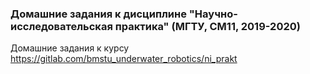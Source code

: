 ### Домашние задания к дисциплине "Научно-исследовательская практика" (МГТУ, СМ11, 2019-2020)

Домашние задания к курсу https://gitlab.com/bmstu_underwater_robotics/ni_prakt

